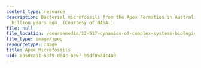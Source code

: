 ```yaml
---
content_type: resource
description: Bacterial microfossils from the Apex Formation in Australia, dated 3.5
  billion years ago. (Courtesy of NASA.)
file: null
file_location: /coursemedia/12-517-dynamics-of-complex-systems-biological-and-environmental-coevolution-preceding-the-cambrian-explosion-spring-2005/a050ca9153f9d94c839795df0684c4a9_apex_microfossils.jpg
file_type: image/jpeg
resourcetype: Image
title: Apex Microfossils
uid: a050ca91-53f9-d94c-8397-95df0684c4a9
---
```

